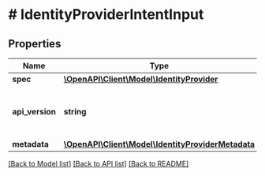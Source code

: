 # # IdentityProviderIntentInput

## Properties

Name | Type | Description | Notes
------------ | ------------- | ------------- | -------------
**spec** | [**\OpenAPI\Client\Model\IdentityProvider**](IdentityProvider.md) |  |
**api_version** | **string** | API Version of the Nutanix v3 API framework. | [optional] [default to '3.1.0']
**metadata** | [**\OpenAPI\Client\Model\IdentityProviderMetadata**](IdentityProviderMetadata.md) |  |

[[Back to Model list]](../../README.md#models) [[Back to API list]](../../README.md#endpoints) [[Back to README]](../../README.md)
